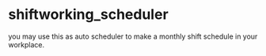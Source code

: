 # shiftworking_scheduler
you may use this as auto scheduler to make a monthly shift schedule in your workplace.
